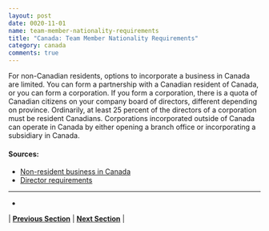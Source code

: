 ```yaml
---
layout: post
date: 0020-11-01
name: team-member-nationality-requirements
title: "Canada: Team Member Nationality Requirements"
category: canada
comments: true
---
```


For non-Canadian residents, options to incorporate a business in Canada are limited. You can form a partnership with a Canadian resident of Canada, or you can form a corporation. If you form a corporation, there is a quota of Canadian citizens on your company board of directors, different depending on province. Ordinarily, at least 25 percent of the directors of a corporation must be resident Canadians. Corporations incorporated outside of Canada can operate in Canada by either opening a branch office or incorporating a subsidiary in Canada.

#### Sources:
- [Non-resident business in Canada](https://www.thebalance.com/nonresident-business-in-canada-2948595)
- [Director requirements](https://www.ic.gc.ca/eic/site/cd-dgc.nsf/eng/cs06643.html#toc-01.01)

---

- 


| **[Previous Section]( https://neo-project.github.io/global-blockchain-compliance-hub//canada/canada-registry-requirements.html)** | **[Next Section]( https://neo-project.github.io/global-blockchain-compliance-hub//canada/canada-tax-and-auditing-requirements.html)** |
